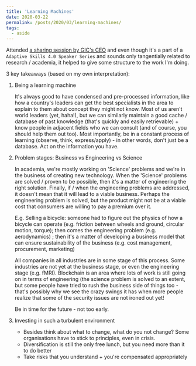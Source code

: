 ```yaml
---
title: 'Learning Machines'
date: 2020-03-22
permalink: /posts/2020/03/learning-machines/
tags:
  - aside
---
```


Attended [a sharing session by GIC's CEO](https://twitter.com/NTUsg/status/1215818307460157440) and even though it's a part of a `Adaptive Skills 4.0 Speaker Series` and sounds only tangentially related to research / academia, it helped to give some structure to the work I'm doing. 

3 key takeaways (based on my own interpretation):

1. Being a learning machine

    It's always good to have condensed and pre-processed information, like how a country's leaders can get the best specialists in the area to explain to them about concept they might not know. Most of us aren't world leaders (yet, haha!), but we can similarly maintain a good cache / database of past knowledge (that's quickly and easily retrievable) + know people in adjacent fields who we can consult (and of course, you should help them out too). Most importantly, be in a constant process of learning (observe, think, express/apply) - in other words, don't just be a database. Act on the information you have. 

2. Problem stages: Business vs Engineering vs Science

    In academia, we're mostly working on 'Science' problems and we're in the business of creating new technology. 
    When the 'Science' problems are solved / proven to be possible, then it's a matter of engineering the right solution.
    Finally, if / when the engineering problems are addressed, it doesn't mean that it will lead to a viable business. Perhaps the engineering problem is solved, but the product might not be at a viable cost that consumers are willing to pay a premium over it. 

    E.g. Selling a bicycle: someone had to figure out the physics of how a bicycle can operate (e.g. friction between wheels and ground, circular motion, torque); then comes the engineering problem (e.g. aerodynamics) ; then it's a matter of developing a business model that can ensure sustainability of the business (e.g. cost management, procurement, marketing)

    All companies in all industries are in some stage of this process. Some industries are not yet at the business stage, or even the engineering stage (e.g. fMRI). Blockchain is an area where lots of work is still going on in terms of engineering (the science problem is solved to an extent, but some people have tried to rush the business side of things too - that's possibly why we see the crazy swings it has when more people realize that some of the security issues are not ironed out yet!

    Be in time for the future - not too early.

3. Investing in such a turbulent environment

    - Besides think about what to change, what do you not change? Some organisations have to stick to principles, even in crisis.
    - Diversification is still the only free lunch, but you need more than it to do better
    - Take risks that you understand + you're compensated appropriately

